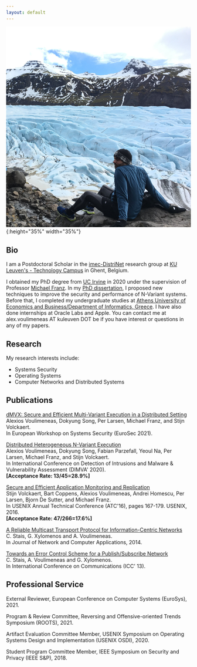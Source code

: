```yaml
---
layout: default
---
```


![](IMG_2181.jpg){:height="35%" width="35%"}

## [](#header-2)Bio

I am a Postdoctoral Scholar in the [imec-DistriNet](https://distrinet.cs.kuleuven.be/) research group at [KU Leuven's - Technology Campus](https://iiw.kuleuven.be/english/ghent/ghent) in Ghent, Belgium.

I obtained my PhD degree from [UC Irvine](https://uci.edu/) in 2020 under the supervision of Professor [Michael Franz](http://www.michaelfranz.com/).
In my [PhD dissertation](https://escholarship.org/uc/item/2719443b), I proposed new techniques to improve the security and performance of N-Variant systems. Before that, I completed my undergraduate studies at [Athens University of Economics and Business/Department of Informatics, Greece]((https://www.dept.aueb.gr/en/cs)). I have also done internships at Oracle Labs and Apple. You can contact me at alex.voulimeneas AT kuleuven DOT be if you have interest or questions in any of my papers.

## [](#header-2)Research

My research interests include:

*   Systems Security
*   Operating Systems
*   Computer Networks and Distributed Systems

## [](#header-2)Publications
[dMVX: Secure and Efficient Multi-Variant Execution in a Distributed Setting](https://arxiv.org/pdf/2011.02091.pdf)  
Alexios Voulimeneas, Dokyung Song, Per Larsen, Michael Franz, and Stijn Volckaert.  
In European Workshop on Systems Security (EuroSec 2021).

[Distributed Heterogeneous N-Variant Execution](./papers/dimva20-paper27-final.pdf)  
Alexios Voulimeneas, Dokyung Song, Fabian Parzefall, Yeoul Na, Per Larsen, Michael Franz, and Stijn Volckaert.  
In International Conference on Detection of Intrusions and Malware
& Vulnerability Assessment (DIMVA' 2020).  
**[Acceptance Rate: 13/45=28.9%]**

[Secure and Efficient Application Monitoring and Replication](https://people.cs.kuleuven.be/~stijn.volckaert/papers/2016_ATC_ReMon.pdf)  
Stijn Volckaert, Bart Coppens, Alexios Voulimeneas, Andrei Homescu, Per Larsen, Bjorn De Sutter, and Michael Franz.  
In USENIX Annual Technical Conference (ATC'16), pages 167-179. USENIX, 2016.  
**[Acceptance Rate: 47/266=17.6%]**

[A Reliable Multicast Transport Protocol for Information-Centric Networks](https://mm.aueb.gr/publications/2014-RMTPSI-JNCA.pdf)  
C. Stais, G. Xylomenos and A. Voulimeneas.  
In Journal of Network and Computer Applications, 2014.  

[Towards an Error Control Scheme for a Publish/Subscribe Network](https://mm.aueb.gr/publications/2013-ECOPSUN-ICC.pdf)  
C. Stais, A. Voulimeneas and G. Xylomenos.  
In International Conference on Communications (ICC' 13).  

## [](#header-2) Professional Service

External Reviewer, European Conference on Computer Systems (EuroSys), 2021.

Program & Review Committee, Reversing and Offensive-oriented Trends Symposium (ROOTS), 2021.

Artifact Evaluation Committee Member, USENIX Symposium on Operating Systems Design and Implementation (USENIX OSDI), 2020. 

Student Program Committee Member, IEEE Symposium on Security and Privacy (IEEE S&P), 2018.
